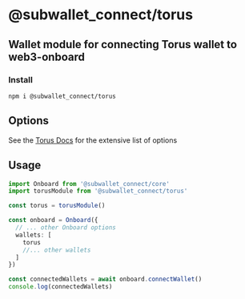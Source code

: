 # @subwallet_connect/torus

## Wallet module for connecting Torus wallet to web3-onboard

### Install

`npm i @subwallet_connect/torus`

## Options

See the [Torus Docs](https://docs.tor.us/wallet/api-reference/class) for the extensive list of options

## Usage

```typescript
import Onboard from '@subwallet_connect/core'
import torusModule from '@subwallet_connect/torus'

const torus = torusModule()

const onboard = Onboard({
  // ... other Onboard options
  wallets: [
    torus
    //... other wallets
  ]
})

const connectedWallets = await onboard.connectWallet()
console.log(connectedWallets)
```
